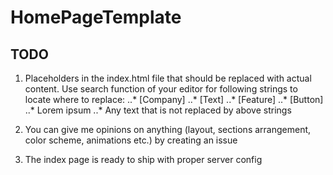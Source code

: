# HomePageTemplate

## TODO
1. Placeholders in the index.html file that should be replaced with actual content. Use search function of your editor for following strings to locate where to replace:
..* [Company]
..* [Text]
..* [Feature]
..* [Button]
..* Lorem ipsum
..* Any text that is not replaced by above strings

2. You can give me opinions on anything (layout, sections arrangement, color scheme, animations etc.) by creating an issue

3. The index page is ready to ship with proper server config